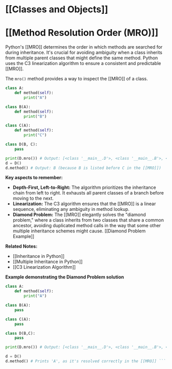 # [[Classes and Objects]]
# [[Method Resolution Order (MRO)]] 
Python's [[MRO]] determines the order in which methods are searched for during inheritance.  It's crucial for avoiding ambiguity when a class inherits from multiple parent classes that might define the same method. Python uses the C3 linearization algorithm to ensure a consistent and predictable [[MRO]].

The `mro()` method provides a way to inspect the [[MRO]] of a class.

```python
class A:
    def method(self):
        print("A")

class B(A):
    def method(self):
        print("B")

class C(A):
    def method(self):
        print("C")

class D(B, C):
    pass

print(D.mro()) # Output: [<class '__main__.D'>, <class '__main__.B'>, <class '__main__.C'>, <class '__main__.A'>, <class 'object'>]]
d = D()
d.method() # Output: B (because B is listed before C in the [[MRO]])

```

**Key aspects to remember:**

*   **Depth-First, Left-to-Right:**  The algorithm prioritizes the inheritance chain from left to right.  It exhausts all parent classes of a branch before moving to the next.
*   **Linearization:**  The C3 algorithm ensures that the [[MRO]] is a linear sequence, eliminating any ambiguity in method lookup.
*   **Diamond Problem:** The [[MRO]] elegantly solves the "diamond problem," where a class inherits from two classes that share a common ancestor, avoiding duplicated method calls in the way that some other multiple inheritance schemes might cause.  [[Diamond Problem Example]]

**Related Notes:**

* [[Inheritance in Python]]
* [[Multiple Inheritance in Python]]
* [[C3 Linearization Algorithm]]

**Example demonstrating the Diamond Problem solution**

```python
class A:
    def method(self):
        print("A")

class B(A):
    pass

class C(A):
    pass

class D(B,C):
    pass

print(D.mro()) # Output: [<class '__main__.D'>, <class '__main__.B'>, <class '__main__.C'>, <class '__main__.A'>, <class 'object'>]]

d = D()
d.method() # Prints 'A', as it's resolved correctly in the [[MRO]] ```

